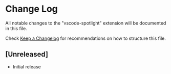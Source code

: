# Change Log

All notable changes to the "vscode-spotlight" extension will be documented in this file.

Check [Keep a Changelog](http://keepachangelog.com/) for recommendations on how to structure this file.

## [Unreleased]

- Initial release